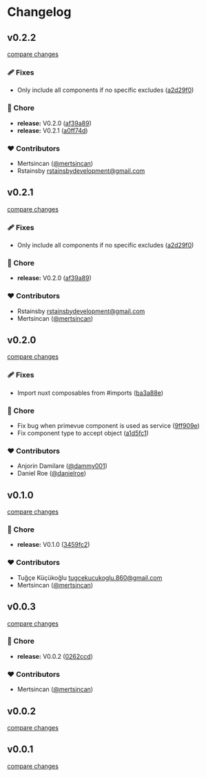 # Changelog


## v0.2.2

[compare changes](https://github.com/primefaces/primevue-nuxt-module/compare/v0.2.0...v0.2.2)

### 🩹 Fixes

- Only include all components if no specific excludes ([a2d29f0](https://github.com/primefaces/primevue-nuxt-module/commit/a2d29f0))

### 🏡 Chore

- **release:** V0.2.0 ([af39a89](https://github.com/primefaces/primevue-nuxt-module/commit/af39a89))
- **release:** V0.2.1 ([a0ff74d](https://github.com/primefaces/primevue-nuxt-module/commit/a0ff74d))

### ❤️ Contributors

- Mertsincan ([@mertsincan](http://github.com/mertsincan))
- Rstainsby <rstainsbydevelopment@gmail.com>

## v0.2.1

[compare changes](https://github.com/primefaces/primevue-nuxt-module/compare/v0.2.0...v0.2.1)

### 🩹 Fixes

- Only include all components if no specific excludes ([a2d29f0](https://github.com/primefaces/primevue-nuxt-module/commit/a2d29f0))

### 🏡 Chore

- **release:** V0.2.0 ([af39a89](https://github.com/primefaces/primevue-nuxt-module/commit/af39a89))

### ❤️ Contributors

- Rstainsby <rstainsbydevelopment@gmail.com>
- Mertsincan ([@mertsincan](http://github.com/mertsincan))

## v0.2.0

[compare changes](https://github.com/primefaces/primevue-nuxt-module/compare/v0.1.0...v0.2.0)

### 🩹 Fixes

- Import nuxt composables from #imports ([ba3a88e](https://github.com/primefaces/primevue-nuxt-module/commit/ba3a88e))

### 🏡 Chore

- Fix bug when primevue component is used as service ([9ff909e](https://github.com/primefaces/primevue-nuxt-module/commit/9ff909e))
- Fix component type to accept object ([a1d5fc1](https://github.com/primefaces/primevue-nuxt-module/commit/a1d5fc1))

### ❤️ Contributors

- Anjorin Damilare ([@dammy001](http://github.com/dammy001))
- Daniel Roe ([@danielroe](http://github.com/danielroe))

## v0.1.0

[compare changes](https://github.com/primefaces/primevue-nuxt-module/compare/v0.0.3...v0.1.0)

### 🏡 Chore

- **release:** V0.1.0 ([3459fc2](https://github.com/primefaces/primevue-nuxt-module/commit/3459fc2))

### ❤️ Contributors

- Tuğçe Küçükoğlu <tugcekucukoglu.860@gmail.com>
- Mertsincan ([@mertsincan](http://github.com/mertsincan))

## v0.0.3

[compare changes](https://github.com/primefaces/primevue-nuxt-module/compare/v0.0.1...v0.0.3)

### 🏡 Chore

- **release:** V0.0.2 ([0262ccd](https://github.com/primefaces/primevue-nuxt-module/commit/0262ccd))

### ❤️ Contributors

- Mertsincan ([@mertsincan](http://github.com/mertsincan))

## v0.0.2

[compare changes](https://github.com/primefaces/primevue-nuxt-module/compare/v0.0.1...v0.0.2)

## v0.0.1

[compare changes](https://github.com/primefaces/primevue-nuxt-module/compare/v0.0.2...v0.0.1)

